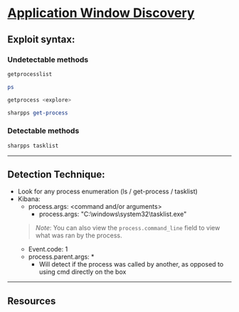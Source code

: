 # [Application Window Discovery](https://attack.mitre.org/techniques/T1010/)

## **Exploit syntax:**

  
### **Undetectable methods**
```powershell
getprocesslist
```

```powershell 
ps 
```
```powershell 
getprocess <explore>
```

```powershell 
sharpps get-process 
```
### **Detectable methods**
```powershell
sharpps tasklist
```

---

## **Detection Technique:**
* Look for any process enumeration (ls / get-process / tasklist)
* Kibana:
    * process.args: <command and/or arguments>
        * process.args: "C:\windows\system32\tasklist.exe"
    > *Note*: You can also view the `process.command_line` field to view what was ran by the process.
    * Event.code: 1
    * process.parent.args: *
        * Will detect if the process was called by another, as opposed to using cmd directly on the box

---

## **Resources**